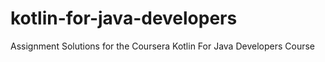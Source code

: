 # kotlin-for-java-developers
 Assignment Solutions for the Coursera Kotlin For Java Developers Course

